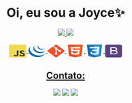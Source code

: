 <h1 align="center"> Oi, eu sou a Joyce✨</h1>


<div align="center">
  <a href="https://github.com/joycelusia">
  <img height="150em" src="https://github-readme-stats.vercel.app/api?username=joycelusia&show_icons=true&theme=dark&include_all_commits=true&count_private=true"/>
  <img height="150em" src="https://github-readme-stats.vercel.app/api/top-langs/?username=joycelusia&layout=compact&langs_count=7&theme=dark"/>
</div>

<div align = "center" style="display: inline_block"><br>
  <img align="center" alt="Js" height="30" width="40" src="https://raw.githubusercontent.com/devicons/devicon/master/icons/javascript/javascript-original.svg">
  <img align="center" alt="Jquery" height="30" width="40" src="https://raw.githubusercontent.com/devicons/devicon/master/icons/jquery/jquery-original.svg">
  <img align="center" alt="GIT" height="30" width="40" src="https://raw.githubusercontent.com/devicons/devicon/master/icons/git/git-plain.svg">
  <img align="center" alt="HTML" height="30" width="40" src="https://raw.githubusercontent.com/devicons/devicon/master/icons/html5/html5-original.svg">
  <img align="center" alt="CSS" height="30" width="40" src="https://raw.githubusercontent.com/devicons/devicon/master/icons/css3/css3-original.svg">
  <img align="center" alt="Bootstrap" height="30" width="40" src="https://raw.githubusercontent.com/devicons/devicon/master/icons/bootstrap/bootstrap-plain.svg">
</div>

  <h2 align="center"> Contato: </h2>
<div align="center"> 
   <a href="https://www.linkedin.com/in/joyce-lusia/" target="_blank"><img src="https://img.shields.io/badge/-LinkedIn-%230077B5?style=for-the-badge&logo=linkedin&logoColor=white" target="_blank"></a> 
  <a href = "mailto:joycep.lusia@gmail.com"><img src="https://img.shields.io/badge/Gmail-D14836?style=for-the-badge&logo=gmail&logoColor=white"></a>
   <a href = "https://api.whatsapp.com/send/?phone=5515991677803&text&app_absent=0"><img src="https://img.shields.io/badge/WhatsApp-25D366?style=for-the-badge&logo=whatsapp&logoColor=white"></a>
  
  
</div>
